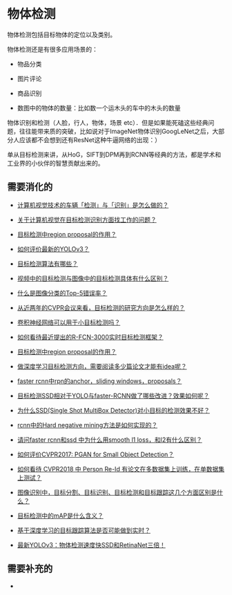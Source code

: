 
# 物体检测

物体检测包括目标物体的定位以及类别。

物体检测还是有很多应用场景的：

- 物品分类
- 图片评论
- 商品识别


- 数图中的物体的数量：比如数一个运木头的车中的木头的数量






物体识别和检测（人脸，行人，物体，场景 etc）．但是如果能死磕这些经典问题，往往能带来质的突破，比如说对于ImageNet物体识别GoogLeNet之后，大部分人应该都不会想到还有ResNet这种牛逼网络的出现：）




单从目标检测来讲，从HoG，SIFT到DPM再到RCNN等经典的方法，都是学术和工业界的小伙伴的智慧贡献出来的。


## 需要消化的

- [计算机视觉技术的车辆「检测」与「识别」是怎么做的？](https://www.zhihu.com/question/48979623)
- [关于计算机视觉在目标检测识别方面找工作的问题？](https://www.zhihu.com/question/280572062)
- [目标检测中region proposal的作用？](https://www.zhihu.com/question/265345106)
- [如何评价最新的YOLOv3？](https://www.zhihu.com/question/269909535)
- [目标检测算法有哪些？](https://www.zhihu.com/question/53438706)
- [视频中的目标检测与图像中的目标检测具体有什么区别？](https://www.zhihu.com/question/52185576)

- [什么是图像分类的Top-5错误率？](https://www.zhihu.com/question/36463511)
- [从近两年的CVPR会议来看，目标检测的研究方向是怎么样的？](https://www.zhihu.com/question/34223049)
- [卷积神经网络可以用于小目标检测吗？](https://www.zhihu.com/question/49722539)
- [如何看待最近提出的R-FCN-3000实时目标检测框架？](https://www.zhihu.com/question/263942659)
- [目标检测中region proposal的作用？](https://www.zhihu.com/question/265345106)
- [做深度学习目标检测方向，需要阅读多少篇论文才能有idea呢？](https://www.zhihu.com/question/269813298)
- [faster rcnn中rpn的anchor，sliding windows，proposals？](https://www.zhihu.com/question/42205480)
- [目标检测SSD相对于YOLO与faster-RCNN做了哪些改进？效果如何呢？](https://www.zhihu.com/question/50910763)
- [为什么SSD(Single Shot MultiBox Detector)对小目标的检测效果不好？](https://www.zhihu.com/question/49455386)
- [rcnn中的Hard negative mining方法是如何实现的？](https://www.zhihu.com/question/46292829)
- [请问faster rcnn和ssd 中为什么用smooth l1 loss，和l2有什么区别？](https://www.zhihu.com/question/58200555)
- [如何评价CVPR2017: PGAN for Small Object Detection？](https://www.zhihu.com/question/64861580)
- [如何看待 CVPR2018 中 Person Re-Id 有论文在多数据集上训练，在单数据集上测试？](https://www.zhihu.com/question/284968715)



- [图像识别中，目标分割、目标识别、目标检测和目标跟踪这几个方面区别是什么？](https://www.zhihu.com/question/36500536)
- [目标检测中的mAP是什么含义？](https://www.zhihu.com/question/53405779)

- [基于深度学习的目标跟踪算法是否可能做到实时？](https://www.zhihu.com/question/59623472)

- [最新YOLOv3：物体检测速度快SSD和RetinaNet三倍！](https://zhuanlan.zhihu.com/p/34997279)

## 需要补充的

-
